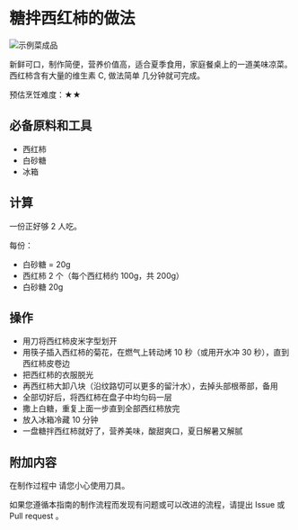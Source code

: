 # 糖拌西红柿的做法

![示例菜成品](IMG-20240913214335910.jpg)

新鲜可口，制作简便，营养价值高，适合夏季食用，家庭餐桌上的一道美味凉菜。西红柿含有大量的维生素 C, 做法简单 几分钟就可完成。

预估烹饪难度：★★

## 必备原料和工具

- 西红柿
- 白砂糖
- 冰箱

## 计算

一份正好够 2 人吃。

每份：

- 白砂糖 = 20g
- 西红柿 2 个（每个西红柿约 100g，共 200g）
- 白砂糖 20g

## 操作

- 用刀将西红柿皮米字型划开
- 用筷子插入西红柿的菊花，在燃气上转动烤 10 秒（或用开水冲 30 秒），直到西红柿皮卷边
- 把西红柿的衣服脱光
- 再西红柿大卸八块（沿纹路切可以更多的留汁水），去掉头部根蒂部，备用
- 全部切好后，将西红柿在盘子中均匀码一层
- 撒上白糖，重复上面一步直到全部西红柿放完
- 放入冰箱冷藏 10 分钟
- 一盘糖拌西红柿就好了，营养美味，酸甜爽口，夏日解暑又解腻

## 附加内容

在制作过程中 请您小心使用刀具。

如果您遵循本指南的制作流程而发现有问题或可以改进的流程，请提出 Issue 或 Pull request 。
